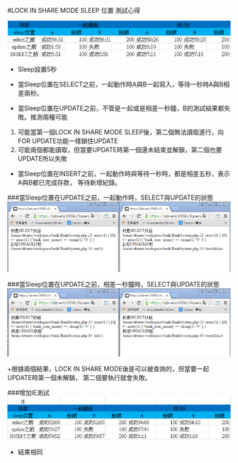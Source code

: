 #LOCK IN SHARE MODE SLEEP 位置 測試心得

![Alt text](https://github.com/xcvsdf852/payment/blob/master/doc/Sleep_test.PNG "測試")


+ Sleep設置5秒

+ 當Sleep位置在SELECT之前，一起動作時A與B一起寫入，等待一秒時A與B相差兩秒。


+ 當Sleep位置在UPDATE之前，不管是一起或是相差一秒鐘，B的測試結果都失敗。推測兩種可能
 1. 可能當第一個LOCK IN SHARE MODE SLEEP後，第二個無法讀取進行，向FOR UPDATE功能一樣鎖住UPDATE
 2. 可能兩個都能讀取，但當要UPDATE時第一個還未結束並解鎖，第二個也要UPDATE所以失敗

+ 當Sleep位置在INSERT之前，一起動作時與等待一秒時，都是相差五秒，表示A與B都已完成存款，
 等待新增紀錄。

###當Sleep位置在UPDATE之前，一起動作時，SELECT與UPDATE的狀態
![Alt text](https://github.com/xcvsdf852/payment/blob/master/doc/update.PNG "一起動作時")

###當Sleep位置在UPDATE之前，相差一秒鐘時，SELECT與UPDATE的狀態
![Alt text](https://github.com/xcvsdf852/payment/blob/master/doc/update-diff1s.PNG "相差一秒鐘時")

+根據兩個結果，LOCK IN SHARE MODE後是可以被查詢的，但當要一起UPDATE時第一個未解鎖，
 第二個要執行就會失敗。

###增加IE測試
![Alt text](https://github.com/xcvsdf852/payment/blob/master/doc/IE_test.PNG "相差一秒鐘時")
+ 結果相同